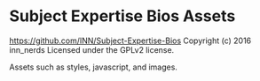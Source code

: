 # Subject Expertise Bios Assets #
https://github.com/INN/Subject-Expertise-Bios
Copyright (c) 2016 inn_nerds
Licensed under the GPLv2 license.

Assets such as styles, javascript, and images.
